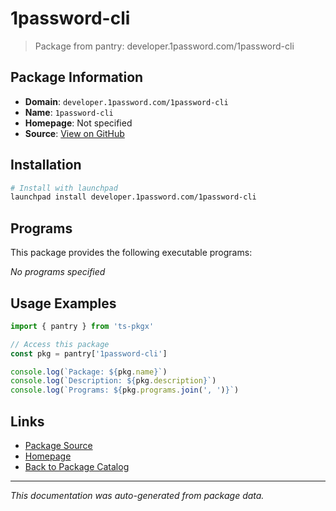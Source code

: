 # 1password-cli

> Package from pantry: developer.1password.com/1password-cli

## Package Information

- **Domain**: `developer.1password.com/1password-cli`
- **Name**: `1password-cli`
- **Homepage**: Not specified
- **Source**: [View on GitHub](https://github.com/pkgxdev/pantry/tree/main/projects/developer.1password.com/1password-cli/package.yml)

## Installation

```bash
# Install with launchpad
launchpad install developer.1password.com/1password-cli
```

## Programs

This package provides the following executable programs:

*No programs specified*

## Usage Examples

```typescript
import { pantry } from 'ts-pkgx'

// Access this package
const pkg = pantry['1password-cli']

console.log(`Package: ${pkg.name}`)
console.log(`Description: ${pkg.description}`)
console.log(`Programs: ${pkg.programs.join(', ')}`)
```

## Links

- [Package Source](https://github.com/pkgxdev/pantry/tree/main/projects/developer.1password.com/1password-cli/package.yml)
- [Homepage](#)
- [Back to Package Catalog](../../../package-catalog.md)

---

*This documentation was auto-generated from package data.*
